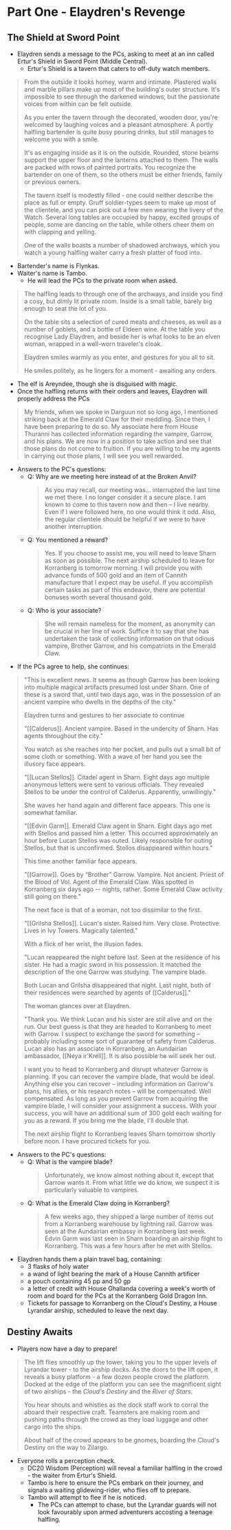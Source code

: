 # Part One - Elaydren's Revenge

## The Shield at Sword Point

- Elaydren sends a message to the PCs, asking to meet at an inn called Ertur's Shield in Sword Point (Middle Central).
  - Ertur's Shield is a tavern that caters to off-duty watch members.

> From the outside it looks homey, warm and intimate.
> Plastered walls and marble pillars make up most of the building's outer structure.
> It's impossible to see through the darkened windows, but the passionate voices from within can be felt outside.
>
> As you enter the tavern through the decorated, wooden door, you're welcomed by laughing voices and a pleasant atmosphere.
> A portly halfling bartender is quite busy pouring drinks, but still manages to welcome you with a smile.
>
> It's as engaging inside as it is on the outside.
> Rounded, stone beams support the upper floor and the lanterns attached to them.
> The walls are packed with rows of painted portraits.
> You recognize the bartender on one of them, so the others must be either friends, family or previous owners.
>
> The tavern itself is modestly filled - one could neither describe the place as full or empty.
> Gruff soldier-types seem to make up most of the clientele, and you can pick out a few men wearing the livery of the Watch.
> Several long tables are occupied by happy, excited groups of people, some are dancing on the table, while others cheer them on with clapping and yelling.
>
> One of the walls boasts a number of shadowed archways, which you watch a young halfling waiter carry a fresh platter of food into.

- Bartender's name is Flynkas.
- Waiter's name is Tambo.
  - He will lead the PCs to the private room when asked.

> The halfling leads to through one of the archways, and inside you find a cosy, but dimly lit private room.
> Inside is a small table, barely big enough to seat the lot of you.
>
> On the table sits a selection of cured meats and cheeses, as well as a number of goblets, and a bottle of Eldeen wine.
> At the table you recognise Lady Elaydren, and beside her is what looks to be an elven woman, wrapped in a well-worn traveler's cloak.
>
> Elaydren smiles warmly as you enter, and gestures for you all to sit.
>
> He smiles politely, as he lingers for a moment - awaiting any orders.

- The elf is Areyndee, though she is disguised with magic.
- Once the halfling returns with their orders and leaves, Elaydren will properly address the PCs

> My friends, when we spoke in Darguun not so long ago, I mentioned striking back at the Emerald Claw for their meddling.
> Since then, I have been preparing to do so.
> My associate here from House Thuranni has collected information regarding the vampire, Garrow, and his plans.
> We are now in a position to take action and see that those plans do not come to fruition.
> If you are willing to be my agents in carrying out those plans, I will see you well rewarded.

- Answers to the PC's questions:
  - Q: Why are we meeting here instead of at the Broken Anvil?
    > As you may recall, our meeting was... interrupted the last time we met there.
    > I no longer consider it a secure place.
    > I am known to come to this tavern now and then – I live nearby.
    > Even if I were followed here, no one would think it odd.
    > Also, the regular clientele should be helpful if we were to have another interruption.
  - Q: You mentioned a reward?
    > Yes. If you choose to assist me, you will need to leave Sharn as soon as possible.
    > The next airship scheduled to leave for Korranberg is tomorrow morning.
    > I will provide you with advance funds of 500 gold and an item of Cannith manufacture that I expect may be useful.
    > If you accomplish certain tasks as part of this endeavor, there are potential bonuses worth several thousand gold.
  - Q: Who is your associate?
    > She will remain nameless for the moment, as anonymity can be crucial in her line of work.
    > Suffice it to say that she has undertaken the task of collecting information on that odious vampire, Brother Garrow, and his compatriots in the Emerald Claw.
- If the PCs agree to help, she continues:

> "This is excellent news.
> It seems as though Garrow has been looking into multiple magical artifacts presumed lost under Sharn.
> One of these is a sword that, until two days ago, was in the possession of an ancient vampire who dwells in the depths of the city."
>
> Elaydren turns and gestures to her associate to continue
>
> "[[Calderus]]. Ancient vampire. Based in the undercity of Sharn.
> Has agents throughout the city."
>
> You watch as she reaches into her pocket, and pulls out a small bit of some cloth or something.
> With a wave of her hand you see the illusory face appears.
>
> "[[Lucan Stellos]].
> Citadel agent in Sharn.
> Eight days ago multiple anonymous letters were sent to various officials.
> They revealed Stellos to be under the control of Calderus.
> Apparently, unwillingly."
>
> She waves her hand again and different face appears.
> This one is somewhat familiar.
>
> "[[Edvin Garm]].
> Emerald Claw agent in Sharn.
> Eight days ago met with Stellos and passed him a letter.
> This occurred approximately an hour before Lucan Stellos was outed.
> Likely responsible for outing Stellos, but that is unconfirmed.
> Stellos disappeared within hours."
>
> This time another familiar face appears.
>
> "[[Garrow]].
> Goes by “Brother” Garrow.
> Vampire. Not ancient. Priest of the Blood of Vol.
> Agent of the Emerald Claw.
> Was spotted in Korranberg six days ago -- nights, rather.
> Some Emerald Claw activity still going on there."
>
> The next face is that of a woman, not too dissimilar to the first.
>
> "[[Grilsha Stellos]].
> Lucan's sister. Raised him. Very close. Protective.
> Lives in Ivy Towers. Magically talented."
>
> With a flick of her wrist, the illusion fades.
>
> "Lucan reappeared the night before last.
> Seen at the residence of his sister.
> He had a magic sword in his possession.
> It matched the description of the one Garrow was studying.
> The vampire blade.
>
> Both Lucan and Grilsha disappeared that night.
> Last night, both of their residences were searched by agents of [[Calderus]]."
>
> The woman glances over at Elaydren.
>
> "Thank you.
> We think Lucan and his sister are still alive and on the run.
> Our best guess is that they are headed to Korranberg to meet with Garrow.
> I suspect to exchange the sword for something – probably including some sort of guarantee of safety from Calderus.
> Lucan also has an associate in Korranberg, an Aundairian ambassador, [[Neya ir'Krell]].
> It is also possible he will seek her out.
>
> I want you to head to Korranberg and disrupt whatever Garrow is planning.
> If you can recover the vampire blade, that would be ideal.
> Anything else you can recover – including information on Garrow's plans, his allies, or his research notes – will be compensated.
> Well compensated.
> As long as you prevent Garrow from acquiring the vampire blade, I will consider your assignment a success.
> With your success, you will have an additional sum of 300 gold each waiting for you as a reward.
> If you bring me the blade, I'll double that.
>
> The next airship flight to Korranberg leaves Sharn tomorrow shortly before noon.
> I have procured tickets for you.

- Answers to the PC's questions:
  - Q: What is the vampire blade?
    > Unfortunately, we know almost nothing about it, except that Garrow wants it.
    > From what little we do know, we suspect it is particularly valuable to vampires.
  - Q: What is the Emerald Claw doing in Korranberg?
    > A few weeks ago, they shipped a large number of items out from a Korranberg warehouse by lightning rail.
    > Garrow was seen at the Aundairian embassy in Korranberg last week.
    > Edvin Garm was last seen in Sharn boarding an airship flight to Korranberg.
    > This was a few hours after he met with Stellos.
- Elaydren hands them a plain travel bag, containing:
  - 3 flasks of holy water
  - a wand of light bearing the mark of a House Cannith artificer
  - a pouch containing 45 pp and 50 gp
  - a letter of credit with House Ghallanda covering a week's worth of room and board for the PCs at the Korranberg Gold Dragon Inn.
  - Tickets for passage to Korranberg on the Cloud's Destiny, a House Lyrandar airship, scheduled to leave the next day.

## Destiny Awaits

- Players now have a day to prepare!

> The lift flies smoothly up the tower, taking you to the upper levels of Lyrandar tower - to the airship docks.
> As the doors to the lift open, it reveals a busy platform - a few dozen people crowd the platform.
> Docked at the edge of the platform you can see the magnificent sight of two airships - the _Cloud's Destiny_ and the _River of Stars_.
>
> You hear shouts and whistles as the dock staff work to corral the aboard their respective craft.
> Teamsters are making room and pushing paths through the crowd as they load luggage and other cargo into the ships.
>
> About half of the crowd appears to be gnomes, boarding the Cloud's Destiny on the way to Zilargo.

- Everyone rolls a perception check.
  - DC20 Wisdom (Perception) will reveal a familiar halfling in the crowd - the waiter from Ertur's Shield.
  - Tambo is here to ensure the PCs embark on their journey, and signals a waiting glidewing-rider, who flies off to prepare.
  - Tambo will attempt to flee if he is noticed.
    - The PCs can attempt to chase, but the Lyrandar guards will not look favourably upon armed adventurers accosting a teenage halfling.
